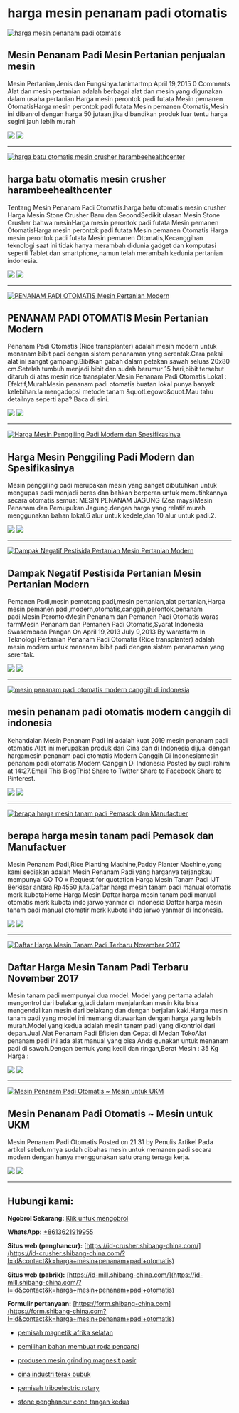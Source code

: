 # harga mesin penanam padi otomatis

<a href="https://swt.shibang-china.com/?l=id&img&k=harga+mesin+penanam+padi+otomatis" target="_blank">![harga mesin penanam padi otomatis](http://static.shibang-china.com/all-800x300/1022.jpg)</a>

## Mesin Penanam Padi Mesin Pertanian penjualan mesin
Mesin Pertanian,Jenis dan Fungsinya.tanimartmp April 19,2015 0 Comments Alat dan mesin pertanian adalah berbagai alat dan mesin yang digunakan dalam usaha pertanian.Harga mesin perontok padi futata Mesin pemanen OtomatisHarga mesin perontok padi futata Mesin pemanen Otomatis,Mesin ini dibanrol dengan harga 50 jutaan,jika dibandikan produk luar tentu harga segini jauh lebih murah


<a href="https://whatsapp.shibangsoft.com/WhatsApp.php" target="_blank" title="WhatsApp">![](http://static.shibang-china.com/icon/whatsapp.png)</a> <a href="https://swt.shibang-china.com/?l=id&icon&k=harga+mesin+penanam+padi+otomatis" target="_blank">![](http://static.shibang-china.com/icon/chat-id.png)</a>

---

<a href="https://swt.shibang-china.com/?l=id&img&k=harga+mesin+penanam+padi+otomatis" target="_blank">![harga batu otomatis mesin crusher harambeehealthcenter](http://static.shibang-china.com/all-800x300/1183.jpg)</a>

## harga batu otomatis mesin crusher harambeehealthcenter
Tentang Mesin Penanam Padi Otomatis.harga batu otomatis mesin crusher Harga Mesin Stone Crusher Baru dan SecondSedikit ulasan Mesin Stone Crusher bahwa mesinHarga mesin perontok padi futata Mesin pemanen OtomatisHarga mesin perontok padi futata Mesin pemanen Otomatis Harga mesin perontok padi futata Mesin pemanen Otomatis,Kecanggihan teknologi saat ini tidak hanya merambah didunia gadget dan komputasi seperti Tablet dan smartphone,namun telah merambah kedunia pertanian indonesia.


<a href="https://whatsapp.shibangsoft.com/WhatsApp.php" target="_blank" title="WhatsApp">![](http://static.shibang-china.com/icon/whatsapp.png)</a> <a href="https://swt.shibang-china.com/?l=id&icon&k=harga+mesin+penanam+padi+otomatis" target="_blank">![](http://static.shibang-china.com/icon/chat-id.png)</a>

---

<a href="https://swt.shibang-china.com/?l=id&img&k=harga+mesin+penanam+padi+otomatis" target="_blank">![PENANAM PADI OTOMATIS Mesin Pertanian Modern](http://static.shibang-china.com/all-800x300/498.jpg)</a>

## PENANAM PADI OTOMATIS Mesin Pertanian Modern
Penanam Padi Otomatis (Rice transplanter) adalah mesin modern untuk menanam bibit padi dengan sistem penanaman yang serentak.Cara pakai alat ini sangat gampang.Bibitkan gabah dalam petakan sawah seluas 20x80 cm.Setelah tumbuh menjadi bibit dan sudah berumur 15 hari,bibit tersebut ditaruh di atas mesin rice transplater.Mesin Penanam Padi Otomatis Lokal : Efektif,MurahMesin penanam padi otomatis buatan lokal punya banyak kelebihan.Ia mengadopsi metode tanam &quotLegowo&quot.Mau tahu detailnya seperti apa? Baca di sini.


<a href="https://whatsapp.shibangsoft.com/WhatsApp.php" target="_blank" title="WhatsApp">![](http://static.shibang-china.com/icon/whatsapp.png)</a> <a href="https://swt.shibang-china.com/?l=id&icon&k=harga+mesin+penanam+padi+otomatis" target="_blank">![](http://static.shibang-china.com/icon/chat-id.png)</a>

---

<a href="https://swt.shibang-china.com/?l=id&img&k=harga+mesin+penanam+padi+otomatis" target="_blank">![Harga Mesin Penggiling Padi Modern dan Spesifikasinya](http://static.shibang-china.com/all-800x300/274.jpg)</a>

## Harga Mesin Penggiling Padi Modern dan Spesifikasinya
Mesin penggiling padi merupakan mesin yang sangat dibutuhkan untuk mengupas padi menjadi beras dan bahkan berperan untuk memutihkannya secara otomatis.semua: MESIN PENANAM JAGUNG (Zea mays)Mesin Penanam dan Pemupukan Jagung.dengan harga yang relatif murah menggunakan bahan lokal.6 alur untuk kedele,dan 10 alur untuk padi.2.


<a href="https://whatsapp.shibangsoft.com/WhatsApp.php" target="_blank" title="WhatsApp">![](http://static.shibang-china.com/icon/whatsapp.png)</a> <a href="https://swt.shibang-china.com/?l=id&icon&k=harga+mesin+penanam+padi+otomatis" target="_blank">![](http://static.shibang-china.com/icon/chat-id.png)</a>

---

<a href="https://swt.shibang-china.com/?l=id&img&k=harga+mesin+penanam+padi+otomatis" target="_blank">![Dampak Negatif Pestisida Pertanian Mesin Pertanian Modern](http://static.shibang-china.com/all-800x300/1433.jpg)</a>

## Dampak Negatif Pestisida Pertanian Mesin Pertanian Modern
Pemanen Padi,mesin pemotong padi,mesin pertanian,alat pertanian,Harga mesin pemanen padi,modern,otomatis,canggih,perontok,penanam padi,Mesin PerontokMesin Penanam dan Pemanen Padi Otomatis waras farmMesin Penanam dan Pemanen Padi Otomatis,Syarat Indonesia Swasembada Pangan On April 19,2013 July 9,2013 By warasfarm In Teknologi Pertanian Penanam Padi Otomatis (Rice transplanter) adalah mesin modern untuk menanam bibit padi dengan sistem penanaman yang serentak.


<a href="https://whatsapp.shibangsoft.com/WhatsApp.php" target="_blank" title="WhatsApp">![](http://static.shibang-china.com/icon/whatsapp.png)</a> <a href="https://swt.shibang-china.com/?l=id&icon&k=harga+mesin+penanam+padi+otomatis" target="_blank">![](http://static.shibang-china.com/icon/chat-id.png)</a>

---

<a href="https://swt.shibang-china.com/?l=id&img&k=harga+mesin+penanam+padi+otomatis" target="_blank">![mesin penanam padi otomatis modern canggih di indonesia](http://static.shibang-china.com/all-800x300/1523.jpg)</a>

## mesin penanam padi otomatis modern canggih di indonesia
Kehandalan Mesin Penanam Padi ini adalah kuat 2019 mesin penanam padi otomatis Alat ini merupakan produk dari Cina dan di Indonesia dijual dengan hargamesin penanam padi otomatis Modern Canggih Di Indonesiamesin penanam padi otomatis Modern Canggih Di Indonesia Posted by supli rahim at 14:27.Email This BlogThis! Share to Twitter Share to Facebook Share to Pinterest.


<a href="https://whatsapp.shibangsoft.com/WhatsApp.php" target="_blank" title="WhatsApp">![](http://static.shibang-china.com/icon/whatsapp.png)</a> <a href="https://swt.shibang-china.com/?l=id&icon&k=harga+mesin+penanam+padi+otomatis" target="_blank">![](http://static.shibang-china.com/icon/chat-id.png)</a>

---

<a href="https://swt.shibang-china.com/?l=id&img&k=harga+mesin+penanam+padi+otomatis" target="_blank">![berapa harga mesin tanam padi Pemasok dan Manufactuer](http://static.shibang-china.com/all-800x300/993.jpg)</a>

## berapa harga mesin tanam padi Pemasok dan Manufactuer
Mesin Penanam Padi,Rice Planting Machine,Paddy Planter Machine,yang kami sediakan adalah Mesin Penanam Padi yang harganya terjangkau mempunyai GO TO » Request for quotation Harga Mesin Tanam Padi IJT Berkisar antara Rp4550 juta.Daftar harga mesin tanam padi manual otomatis merk kubotaHome Harga Mesin Daftar harga mesin tanam padi manual otomatis merk kubota indo jarwo yanmar di Indonesia Daftar harga mesin tanam padi manual otomatir merk kubota indo jarwo yanmar di Indonesia.


<a href="https://whatsapp.shibangsoft.com/WhatsApp.php" target="_blank" title="WhatsApp">![](http://static.shibang-china.com/icon/whatsapp.png)</a> <a href="https://swt.shibang-china.com/?l=id&icon&k=harga+mesin+penanam+padi+otomatis" target="_blank">![](http://static.shibang-china.com/icon/chat-id.png)</a>

---

<a href="https://swt.shibang-china.com/?l=id&img&k=harga+mesin+penanam+padi+otomatis" target="_blank">![Daftar Harga Mesin Tanam Padi Terbaru November 2017](http://static.shibang-china.com/all-800x300/388.jpg)</a>

## Daftar Harga Mesin Tanam Padi Terbaru November 2017
Mesin tanam padi mempunyai dua model: Model yang pertama adalah mengontrol dari belakang,jadi dalam menjalankan mesin kita bisa mengendalikan mesin dari belakang dan dengan berjalan kaki.Harga mesin tanam padi yang model ini memang ditawarkan dengan harga yang lebih murah.Model yang kedua adalah mesin tanam padi yang dikontriol dari depan.Jual Alat Penanam Padi Efisien dan Cepat di Medan TokoAlat penanam padi ini ada alat manual yang bisa Anda gunakan untuk menanam padi di sawah.Dengan bentuk yang kecil dan ringan,Berat Mesin : 35 Kg Harga :


<a href="https://whatsapp.shibangsoft.com/WhatsApp.php" target="_blank" title="WhatsApp">![](http://static.shibang-china.com/icon/whatsapp.png)</a> <a href="https://swt.shibang-china.com/?l=id&icon&k=harga+mesin+penanam+padi+otomatis" target="_blank">![](http://static.shibang-china.com/icon/chat-id.png)</a>

---

<a href="https://swt.shibang-china.com/?l=id&img&k=harga+mesin+penanam+padi+otomatis" target="_blank">![Mesin Penanam Padi Otomatis ~ Mesin untuk UKM](http://static.shibang-china.com/all-800x300/128.jpg)</a>

## Mesin Penanam Padi Otomatis ~ Mesin untuk UKM
Mesin Penanam Padi Otomatis Posted on 21.31 by Penulis Artikel Pada artikel sebelumnya sudah dibahas mesin untuk memanen padi secara modern dengan hanya menggunakan satu orang tenaga kerja.

<a href="https://whatsapp.shibangsoft.com/WhatsApp.php" target="_blank" title="WhatsApp">![](http://static.shibang-china.com/icon/whatsapp.png)</a> <a href="https://swt.shibang-china.com/?l=id&icon&k=harga+mesin+penanam+padi+otomatis" target="_blank">![](http://static.shibang-china.com/icon/chat-id.png)</a>

---
## Hubungi kami:

**Ngobrol Sekarang:** [Klik untuk mengobrol](https://swt.shibang-china.com?l=id&contact&k=harga+mesin+penanam+padi+otomatis)

**WhatsApp:**  [+8613621919955](https://whatsapp.shibangsoft.com/WhatsApp.php)

**Situs web (penghancur):** [https://id-crusher.shibang-china.com/](https://id-crusher.shibang-china.com/?l=id&contact&k=harga+mesin+penanam+padi+otomatis)

**Situs web (pabrik):** [https://id-mill.shibang-china.com/](https://id-mill.shibang-china.com/?l=id&contact&k=harga+mesin+penanam+padi+otomatis)

**Formulir pertanyaan:** [https://form.shibang-china.com](https://form.shibang-china.com?l=id&contact&k=harga+mesin+penanam+padi+otomatis)

* [pemisah magnetik afrika selatan](../33/pemisah%20magnetik%20afrika%20selatan.md)

* [pemilihan bahan membuat roda pencanai](../37/pemilihan%20bahan%20membuat%20roda%20pencanai.md)

* [produsen mesin grinding magnesit pasir](../31/produsen%20mesin%20grinding%20magnesit%20pasir.md)

* [cina industri terak bubuk](../39/cina%20industri%20terak%20bubuk.md)

* [pemisah triboelectric rotary](../35/pemisah%20triboelectric%20rotary.md)

* [stone penghancur cone tangan kedua](../39/stone%20penghancur%20cone%20tangan%20kedua.md)
